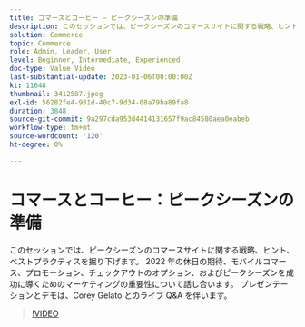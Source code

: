 ```yaml
---
title: コマースとコーヒー — ピークシーズンの準備
description: このセッションでは、ピークシーズンのコマースサイトに関する戦略、ヒント、ベストプラクティスを掘り下げます。 2022 年の休日の期待、モバイルコマース、プロモーション、チェックアウトのオプション、およびピークシーズンを成功に導くためのマーケティングの重要性について話し合います。 プレゼンテーションとデモは、Corey Gelato とのライブ Q&A を伴います。
solution: Commerce
topic: Commerce
role: Admin, Leader, User
level: Beginner, Intermediate, Experienced
doc-type: Value Video
last-substantial-update: 2023-01-06T00:00:00Z
kt: 11648
thumbnail: 3412587.jpeg
exl-id: 56282fe4-931d-40c7-9d34-08a79ba89fa8
duration: 3848
source-git-commit: 9a297cda953d4414131657f9ac84580aea0eabeb
workflow-type: tm+mt
source-wordcount: '120'
ht-degree: 0%

---
```


# コマースとコーヒー：ピークシーズンの準備

このセッションでは、ピークシーズンのコマースサイトに関する戦略、ヒント、ベストプラクティスを掘り下げます。 2022 年の休日の期待、モバイルコマース、プロモーション、チェックアウトのオプション、およびピークシーズンを成功に導くためのマーケティングの重要性について話し合います。 プレゼンテーションとデモは、Corey Gelato とのライブ Q&amp;A を伴います。

>[!VIDEO](https://video.tv.adobe.com/v/3412587/?quality=12&learn=on)
